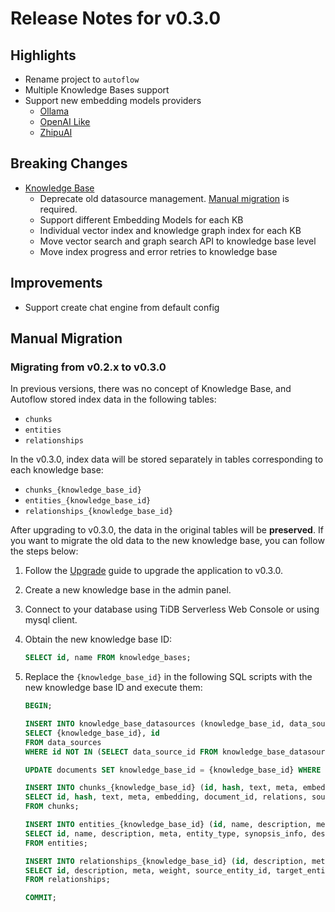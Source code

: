 # Release Notes for v0.3.0

## Highlights

- Rename project to `autoflow`
- Multiple Knowledge Bases support
- Support new embedding models providers
  - [Ollama](../embedding-model.mdx#ollama)
  - [OpenAI Like](../embedding-model.mdx#openai-like)
  - [ZhipuAI](../embedding-model.mdx#zhipuai)

## Breaking Changes

- [Knowledge Base](/docs/knowledge-base)
    - Deprecate old datasource management. [Manual migration](#manual-migration) is required.
    - Support different Embedding Models for each KB
    - Individual vector index and knowledge graph index for each KB
    - Move vector search and graph search API to knowledge base level
    - Move index progress and error retries to knowledge base

## Improvements

- Support create chat engine from default config


## Manual Migration

### Migrating from v0.2.x to v0.3.0

In previous versions, there was no concept of Knowledge Base, and Autoflow stored index data in the following tables:

- `chunks`
- `entities`
- `relationships`

In the v0.3.0, index data will be stored separately in tables corresponding to each knowledge base: 

- `chunks_{knowledge_base_id}`
- `entities_{knowledge_base_id}`
- `relationships_{knowledge_base_id}`

After upgrading to v0.3.0, the data in the original tables will be **preserved**. If you want to migrate the old data to the new knowledge base, you can follow the steps below:

1. Follow the [Upgrade](../deploy-with-docker.mdx#upgrade) guide to upgrade the application to v0.3.0.
2. Create a new knowledge base in the admin panel.
3. Connect to your database using TiDB Serverless Web Console or using mysql client.
4. Obtain the new knowledge base ID:

    ```sql
    SELECT id, name FROM knowledge_bases;
    ```

5. Replace the `{knowledge_base_id}` in the following SQL scripts with the new knowledge base ID and execute them:

    ```sql
    BEGIN;

    INSERT INTO knowledge_base_datasources (knowledge_base_id, data_source_id)
    SELECT {knowledge_base_id}, id
    FROM data_sources
    WHERE id NOT IN (SELECT data_source_id FROM knowledge_base_datasources);

    UPDATE documents SET knowledge_base_id = {knowledge_base_id} WHERE knowledge_base_id IS NULL;

    INSERT INTO chunks_{knowledge_base_id} (id, hash, text, meta, embedding, document_id, relations, source_uri, index_status, index_result, created_at, updated_at)
    SELECT id, hash, text, meta, embedding, document_id, relations, source_uri, index_status, index_result, created_at, updated_at
    FROM chunks;

    INSERT INTO entities_{knowledge_base_id} (id, name, description, meta, entity_type, synopsis_info, description_vec, meta_vec)
    SELECT id, name, description, meta, entity_type, synopsis_info, description_vec, meta_vec
    FROM entities;

    INSERT INTO relationships_{knowledge_base_id} (id, description, meta, weight, source_entity_id, target_entity_id, last_modified_at, document_id, chunk_id, description_vec)
    SELECT id, description, meta, weight, source_entity_id, target_entity_id, last_modified_at, document_id, chunk_id, description_vec
    FROM relationships;

    COMMIT;
    ```
